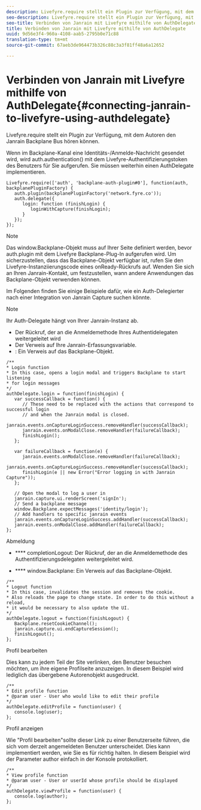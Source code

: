 ```yaml
---
description: Livefyre.require stellt ein Plugin zur Verfügung, mit dem Autoren den Janrain Backplane Bus hören können.
seo-description: Livefyre.require stellt ein Plugin zur Verfügung, mit dem Autoren den Janrain Backplane Bus hören können.
seo-title: Verbinden von Janrain mit Livefyre mithilfe von AuthDelegate
title: Verbinden von Janrain mit Livefyre mithilfe von AuthDelegate
uuid: 9d56e3f4-960a-4108-aab5-2795b0e71c88
translation-type: tm+mt
source-git-commit: 67aeb3de964473b326c88c3a3f81ff48a6a12652

---
```



# Verbinden von Janrain mit Livefyre mithilfe von AuthDelegate{#connecting-janrain-to-livefyre-using-authdelegate}

Livefyre.require stellt ein Plugin zur Verfügung, mit dem Autoren den Janrain Backplane Bus hören können.

Wenn im Backplane-Kanal eine Identitäts-/Anmelde-Nachricht gesendet wird, wird auth.authentication() mit dem Livefyre-Authentifizierungstoken des Benutzers für Sie aufgerufen. Sie müssen weiterhin einen AuthDelegate implementieren.

```
Livefyre.require(['auth', 'backplane-auth-plugin#0'], function(auth, backplanePluginFactory) { 
   auth.plugin(backplanePluginFactory('network.fyre.co')); 
   auth.delegate({ 
      login: function (finishLogin) { 
         loginWithCapture(finishLogin); 
      } 
   }); 
});
```

>[!NOTE]
>
>Das window.Backplane-Objekt muss auf Ihrer Seite definiert werden, bevor auth.plugin mit dem Livefyre Backplane-Plug-In aufgerufen wird. Um sicherzustellen, dass das Backplane-Objekt verfügbar ist, rufen Sie den Livefyre-Instanziierungscode eines onReady-Rückrufs auf. Wenden Sie sich an Ihren Janrain-Kontakt, um festzustellen, wann andere Anwendungen das Backplane-Objekt verwenden können.

Im Folgenden finden Sie einige Beispiele dafür, wie ein Auth-Delegierter nach einer Integration von Janrain Capture suchen könnte.

>[!NOTE]
>
>Ihr Auth-Delegate hängt von Ihrer Janrain-Instanz ab.

<!--Hannah: Mystery stray bullet found here. Please check against source. -Bob -->

*  Der Rückruf, der an die Anmeldemethode Ihres Authentidelegaten weitergeleitet wird
*  Der Verweis auf Ihre Janrain-Erfassungsvariable.
* : Ein Verweis auf das Backplane-Objekt.

```
/** 
* Login function 
* In this case, opens a login modal and triggers Backplane to start listening 
* for login messages 
*/ 
authDelegate.login = function(finishLogin) { 
   var successCallback = function() { 
      // These need to be replaced with the actions that correspond to successful login  
      // and when the Janrain modal is closed. 
      janrain.events.onCaptureLoginSuccess.removeHandler(successCallback); 
      janrain.events.onModalClose.removeHandler(failureCallback); 
      finishLogin(); 
   }; 
  
   var failureCallback = function(e) { 
      janrain.events.onModalClose.removeHandler(failureCallback); 
      janrain.events.onCaptureLoginSuccess.removeHandler(successCallback); 
      finishLogin(e || new Error("Error logging in with Janrain Capture")); 
   }; 
  
   // Open the modal to log a user in 
   janrain.capture.ui.renderScreen('signIn'); 
   // Send a backplane message 
   window.Backplane.expectMessages('identity/login'); 
   // Add handlers to specific janrain events 
   janrain.events.onCaptureLoginSuccess.addHandler(successCallback); 
   janrain.events.onModalClose.addHandler(failureCallback); 
};
```

Abmeldung

* **** completionLogout: Der Rückruf, der an die Anmeldemethode des Authentifizierungsdelegaten weitergeleitet wird.

* **** window.Backplane: Ein Verweis auf das Backplane-Objekt.

```
/** 
* Logout function 
* In this case, invalidates the session and removes the cookie. 
* Also reloads the page to change state. In order to do this without a reload, 
* it would be necessary to also update the UI. 
*/ 
authDelegate.logout = function(finishLogout) { 
   Backplane.resetCookieChannel(); 
   janrain.capture.ui.endCaptureSession(); 
   finishLogout(); 
}; 
```

Profil bearbeiten

Dies kann zu jedem Teil der Site verlinken, den Benutzer besuchen möchten, um ihre eigene Profilseite anzuzeigen. In diesem Beispiel wird lediglich das übergebene Autorenobjekt ausgedruckt.

```
/** 
* Edit profile function 
* @param user - User who would like to edit their profile 
*/ 
authDelegate.editProfile = function(user) { 
   console.log(user); 
}; 
```

Profil anzeigen

Wie "Profil bearbeiten"sollte dieser Link zu einer Benutzerseite führen, die sich vom derzeit angemeldeten Benutzer unterscheidet. Dies kann implementiert werden, wie Sie es für richtig halten. In diesem Beispiel wird der Parameter author einfach in der Konsole protokolliert.

```
/** 
* View profile function 
* @param user - User or userId whose profile should be displayed 
*/ 
authDelegate.viewProfile = function(user) { 
   console.log(author); 
};
```

